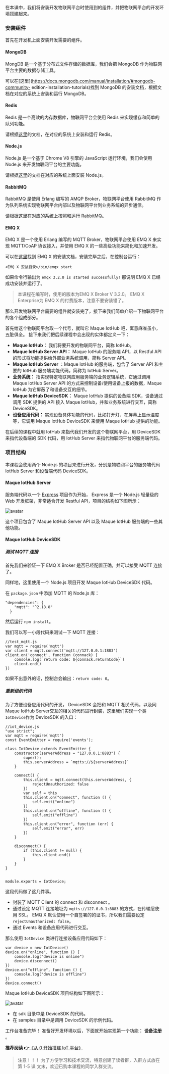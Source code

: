 在本课中，我们将安装开发物联网平台时使用到的组件，并把物联网平台的开发环境搭建起来。

### 安装组件

首先在开发机上面安装开发需要的组件。

#### MongoDB

MongDB 是一个基于分布式文件存储的数据库，我们会把 MongoDB 作为物联网平台主要的数据存储工具。

可以在[这里](https://docs.mongodb.com/manual/installation/#mongodb-community-
edition-installation-tutorials)找到 MongoDB 的安装文档，根据文档在对应的系统上安装和运行 MongoDB。

#### Redis

Redis 是一个高效的内存数据库，物联网平台会使用 Redis 来实现缓存和简单的队列功能。

请根据[这里](https://redis.io/download)的文档，在对应的系统上安装和运行 Redis。

#### Node.js

Node.js 是一个基于 Chrome V8 引擎的 JavaScript 运行环境，我们会使用 Node.js 来开发物联网平台的主要功能。

请根据[这里](https://nodejs.org/en/download/)的文档在对应的系统上面安装 Node.js。

#### RabbitMQ

RabbitMQ 是使用 Erlang 编写的 AMQP Broker，物联网平台使用 RabbitMQ
作为队列系统实现物联网平台内部以及物联网平台到业务系统的异步通信。

请根据[这里](https://www.rabbitmq.com/download.html)在对应的系统上按照和运行 RabbitMQ。

#### EMQ X

EMQ X 是一个使用 Erlang 编写的 MQTT Broker，物联网平台使用 EMQ X 来实现 MQTT/CoAP 协议接入，并使用 EMQ X
的一些高级功能来简化和加速开发。

可以在[这里](https://developer.emqx.io/docs/broker/v3/cn/install.html)找到 EMQ X
的安装文档，安装完毕之后，在控制台运行：

    
    
    <EMQ X 安装目录>/bin/emqx start
    

如果命令行输出为 `emqx 3.2.0 is started successfully!` 那说明 EMQ X 已经成功安装并运行了。

> 本课程在编写时，使用的版本为EMQ X Broker V 3.2.0。 EMQ X Enterprise为 EMQ X 的付费版本，注意不要安装错了。

那么开发物联网平台需要的组件就安装完了，接下来我们简单介绍一下物联网平台的各个组成部分。

首先给这个物联网平台取一个代号，就叫它 Maque IotHub 吧，寓意麻雀虽小，五脏俱全。 接下来我们把后续课程中会出现的实体都定义一下：

  * **Maque IotHub：** 我们将要开发的物联网平台，简称 IotHub。
  * **Maque IotHub Server API：** Maque IotHub 的服务端 API，以 Restful API 的形式将功能提供给外部业务系统调用，简称 Server API。
  * **Maque IotHub Server** ：Maque IotHub 的服务端，包含了 Server API 和主要的 IotHub 服务端功能代码，简称为 IotHub Server。
  * **业务系统：** 指实现特定物联网应用服务端的业务逻辑系统，它通过调用 Maque IotHub Server API 的方式来控制设备/使用设备上报的数据，Maque IotHub 为它屏蔽了和设备交互的细节。
  * **Maque IotHub DeviceSDK：** Maque IotHub 提供的设备端 SDK，设备通过调用 SDK 提供的 API 接入 Maque IotHub，并和业务系统进行交互，简称 DeviceSDK。
  * **设备应用代码：** 实现设备具体功能的代码，比如打开灯、在屏幕上显示温度等，它调用 Maque IotHub DeviceSDK 来使用 Maque IotHub 提供的功能。

在后续的课程中就用 IotHub 来指代我们开发的这个物联网平台，用 DeviceSDK 来指代设备端的 SDK 代码，用 IotHub Server
来指代物联网平台的服务端代码。

### 项目结构

本课程会使用两个 Node.js 的项目来进行开发，分别是物联网平台的服务端代码 IotHub Server 和设备端代码 DeviceSDK。

#### Maque IotHub Server

服务端代码以一个 [Express](https://expressjs.com/) 项目作为开始， Express 是一个 Node.js 轻量级的
Web 开发框架，非常适合开发 Restful API，项目的结构如下图所示：

![avatar](https://images.gitbook.cn/FgMYlCCFkWhM34MSsGNormq-d0te)

这个项目包含了 Maque IotHub Server API 以及 Maque IotHub 服务端的一些其他功能。

#### Maque IotHub DeviceSDK

##### 测试 MQTT 连接

首先我们来验证一下 EMQ X Broker 是否已经配置正确，并可以接受 MQTT 连接了。

同样地，这里使用一个 Node.js 项目开发 Maque IotHub DeviceSDK 代码。

在 `package.json` 中添加 MQTT 的 Node.js 库：

    
    
    "dependencies": {
        "mqtt": "^2.18.8"
      }
    

然后运行 `npm install`。

我们可以写一小段代码来测试一下 MQTT 连接：

    
    
    //test_mqtt.js
    var mqtt = require('mqtt')
    var client = mqtt.connect('mqtt://127.0.0.1:1883')
    client.on('connect', function (connack) {
        console.log(`return code: ${connack.returnCode}`)
        client.end()
    })
    

如果不出意外的话，控制台会输出：`return code: 0`。

##### 重新组织代码

为了方便设备应用代码的开发， DeviceSDK 会把和 MQTT 相关代码，以及同Maque IotHub
Server交互的相关的代码进行封装，这里我们实现一个类 `IotDevice`作为 DeviceSDK 的入口：

    
    
    //iot_device.js
    "use strict";
    var mqtt = require('mqtt')
    const EventEmitter = require('events');
    
    class IotDevice extends EventEmitter {
        constructor(serverAddress = "127.0.0.1:8883") {
            super();
            this.serverAddress = `mqtts://${serverAddress}`
        }
    
        connect() {
            this.client = mqtt.connect(this.serverAddress, {
                rejectUnauthorized: false
            })
            var self = this
            this.client.on("connect", function () {
                self.emit("online")
            })
            this.client.on("offline", function () {
                self.emit("offline")
            })
            this.client.on("error", function (err) {
                self.emit("error", err)
            })
        }
    
        disconnect() {
            if (this.client != null) {
                this.client.end()
            }
        }
    }
    
    
    module.exports = IotDevice;
    

这段代码做了这几件事。

  * 封装了 MQTT Client 的 connect 和 disconnect 。
  * 通过设定 MQTT 连接地址为 `mqtts://127.0.0.1:8883` 的方式，在传输层使用 SSL。 EMQ X 默认使用一个自签署的的证书，所以我们需要设定 `rejectUnauthorized: false`。
  * 通过 Events 和设备应用代码进行交互。

那么使用 `IotDevice` 类进行连接设备应用代码如下：

    
    
    var device = new IotDevice()
    device.on("online", function () {
        console.log("device is online")
        device.disconnect()
    })
    device.on("offline", function () {
        console.log("device is offline")
    })
    device.connect()
    

Maque IotHub DeviceSDK 项目结构如下图所示：

![avatar](https://images.gitbook.cn/FgyZmtjnUefFwkOfHe74LSDXemsw)

  * 在 sdk 目录中是 DeviceSDK 的代码。
  * 在 samples 目录中是调用 DeviceSDK 的示例代码。

工作台准备完毕！ 准备好开发环境以后，下面就开始实现第一个功能： **设备注册** 。

**推荐阅读 👉**[《从 0 开始搭建 IoT
平台》](http://gitbook.cn/m/mazi/comp/column?columnId=5d3a7c335cb084142168b3fc&giftCode=rNnOR4vZV&utm_source=sd0730)

> 注意！！！ 为了方便学习和技术交流，特意创建了读者群，入群方式放在 第 1-5 课 文末，欢迎已购本课程的同学入群交流。

